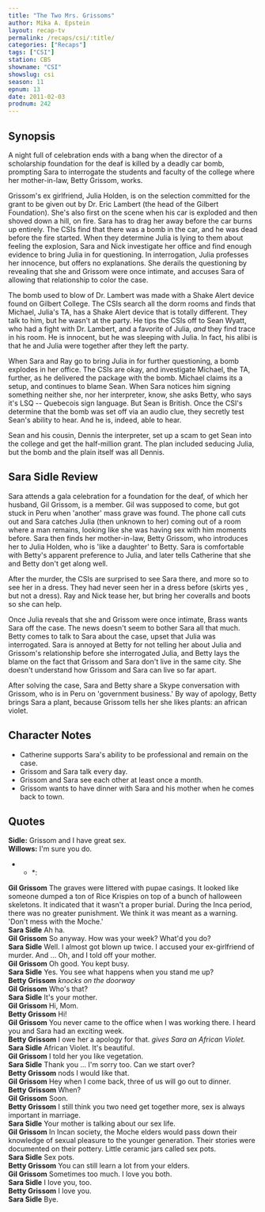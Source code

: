 ```yaml
---
title: "The Two Mrs. Grissoms"
author: Mika A. Epstein
layout: recap-tv
permalink: /recaps/csi/:title/
categories: ["Recaps"]
tags: ["CSI"]
station: CBS
showname: "CSI"
showslug: csi
season: 11  
epnum: 13  
date: 2011-02-03
prodnum: 242  
---
```


## Synopsis

A night full of celebration ends with a bang when the director of a scholarship foundation for the deaf is killed by a deadly car bomb, prompting Sara to interrogate the students and faculty of the college where her mother-in-law, Betty Grissom, works.

Grissom's ex girlfriend, Julia Holden, is on the selection committed for the grant to be given out by Dr. Eric Lambert (the head of the Gilbert Foundation). She's also first on the scene when his car is exploded and then shoved down a hill, on fire. Sara has to drag her away before the car burns up entirely. The CSIs find that there was a bomb in the car, and he was dead before the fire started. When they determine Julia is lying to them about feeling the explosion, Sara and Nick investigate her office and find enough evidence to bring Julia in for questioning. In interrogation, Julia professes her innocence, but offers no explanations. She derails the questioning by revealing that she and Grissom were once intimate, and accuses Sara of allowing that relationship to color the case.

The bomb used to blow of Dr. Lambert was made with a Shake Alert device found on Gilbert College. The CSIs search all the dorm rooms and finds that Michael, Julia's TA, has a Shake Alert device that is totally different. They talk to him, but he wasn't at the party. He tips the CSIs off to Sean Wyatt, who had a fight with Dr. Lambert, and a favorite of Julia, *and* they find trace in his room. He is innocent, but he was sleeping with Julia. In fact, his alibi is that he and Julia were together after they left the party.

When Sara and Ray go to bring Julia in for further questioning, a bomb explodes in her office. The CSIs are okay, and investigate Michael, the TA, further, as he delivered the package with the bomb. Michael claims its a setup, and continues to blame Sean. When Sara notices him signing something neither she, nor her interpreter, know, she asks Betty, who says it's LSQ -- Quebecois sign language. But Sean is British. Once the CSI's determine that the bomb was set off via an audio clue, they secretly test Sean's ability to hear. And he is, indeed, able to hear.

Sean and his cousin, Dennis the interpreter, set up a scam to get Sean into the college and get the half-million grant. The plan included seducing Julia, but the bomb and the plain itself was all Dennis.

## Sara Sidle Review

Sara attends a gala celebration for a foundation for the deaf, of which her husband, Gil Grissom, is a member. Gil was supposed to come, but got stuck in Peru when 'another' mass grave was found. The phone call cuts out and Sara catches Julia (then unknown to her) coming out of a room where a man remains, looking like she was having sex with him moments before. Sara then finds her mother-in-law, Betty Grissom, who introduces her to Julia Holden, who is 'like a daughter' to Betty. Sara is comfortable with Betty's apparent preference to Julia, and later tells Catherine that she and Betty don't get along well.

After the murder, the CSIs are surprised to see Sara there, and more so to see her in a dress. They had never seen her in a dress before (skirts yes , but not a dress). Ray and Nick tease her, but bring her coveralls and boots so she can help.

Once Julia reveals that she and Grissom were once intimate, Brass wants Sara off the case. The news doesn't seem to bother Sara all that much. Betty comes to talk to Sara about the case, upset that Julia was interrogated. Sara is annoyed at Betty for not telling her about Julia and Grissom's relationship before she interrogated Julia, and Betty lays the blame on the fact that Grissom and Sara don't live in the same city. She doesn't understand how Grissom and Sara can live so far apart.

After solving the case, Sara and Betty share a Skype conversation with Grissom, who is in Peru on 'government business.' By way of apology, Betty brings Sara a plant, because Grissom tells her she likes plants: an african violet. 

## Character Notes

* Catherine supports Sara's ability to be professional and remain on the case.  
* Grissom and Sara talk every day.  
* Grissom and Sara see each other at least once a month.  
* Grissom wants to have dinner with Sara and his mother when he comes back to town.

## Quotes

**Sidle:** Grissom and I have great sex.  
**Willows:** I'm sure you do.

* * *:

**Gil Grissom** The graves were littered with pupae casings. It looked like someone dumped a ton of Rice Krispies on top of a bunch of halloween skeletons. It indicated that it wasn't a proper burial. During the Inca period, there was no greater punishment. We think it was meant as a warning. 'Don't mess with the Moche.'  
**Sara Sidle** Ah ha.  
**Gil Grissom** So anyway. How was your week? What'd you do?  
**Sara Sidle** Well. I almost got blown up twice. I accused your ex-girlfriend of murder. And ... Oh, and I told off your mother.  
**Gil Grissom** Oh good. You kept busy.  
**Sara Sidle** Yes. You see what happens when you stand me up?  
**Betty Grissom** _knocks on the doorway_  
**Gil Grissom** Who's that?  
**Sara Sidle** It's your mother.  
**Gil Grissom** Hi, Mom.  
**Betty Grissom** Hi!  
**Gil Grissom** You never came to the office when I was working there. I heard you and Sara had an exciting week.  
**Betty Grissom** I owe her a apology for that. _gives Sara an African Violet._  
**Sara Sidle** African Violet. It's beautiful.  
**Gil Grissom** I told her you like vegetation.  
**Sara Sidle** Thank you ... I'm sorry too. Can we start over?  
**Betty Grissom** nods I would like that.  
**Gil Grissom** Hey when I come back, three of us will go out to dinner.  
**Betty Grissom** When?  
**Gil Grissom** Soon.  
**Betty Grissom** I still think you two need get together more, sex is always important in marriage.  
**Sara Sidle** Your mother is talking about our sex life.  
**Gil Grissom** In Incan society, the Moche elders would pass down their knowledge of sexual pleasure to the younger generation. Their stories were documented on their pottery. Little ceramic jars called sex pots.  
**Sara Sidle** Sex pots.  
**Betty Grissom** You can still learn a lot from your elders.  
**Gil Grissom** Sometimes too much. I love you both.  
**Sara Sidle** I love you, too.  
**Betty Grissom** I love you.  
**Sara Sidle** Bye.